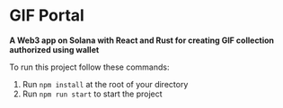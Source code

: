 # GIF Portal

**A Web3 app on Solana with React and Rust for creating GIF collection authorized using wallet**

To run this project follow these commands:
1. Run `npm install` at the root of your directory
2. Run `npm run start` to start the project
